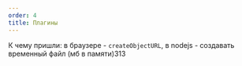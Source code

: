 ```yaml
---
order: 4
title: Плагины
---
```


К чему пришли: в браузере - `createObjectURL`, в nodejs - создавать временный файл (мб в памяти)313